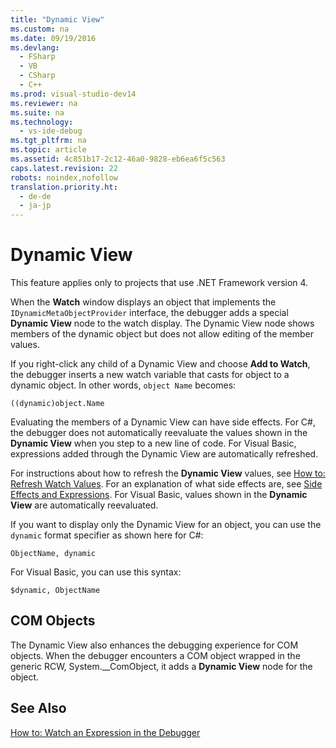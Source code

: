 ```yaml
---
title: "Dynamic View"
ms.custom: na
ms.date: 09/19/2016
ms.devlang: 
  - FSharp
  - VB
  - CSharp
  - C++
ms.prod: visual-studio-dev14
ms.reviewer: na
ms.suite: na
ms.technology: 
  - vs-ide-debug
ms.tgt_pltfrm: na
ms.topic: article
ms.assetid: 4c851b17-2c12-46a0-9828-eb6ea6f5c563
caps.latest.revision: 22
robots: noindex,nofollow
translation.priority.ht: 
  - de-de
  - ja-jp
---
```

# Dynamic View
This feature applies only to projects that use .NET Framework version 4.  
  
 When the **Watch** window displays an object that implements the `IDynamicMetaObjectProvider` interface, the debugger adds a special **Dynamic View** node to the watch display. The Dynamic View node shows members of the dynamic object but does not allow editing of the member values.  
  
 If you right-click any child of a Dynamic View and choose **Add to Watch**, the debugger inserts a new watch variable that casts for object to a dynamic object. In other words, `object Name` becomes:  
  
```  
((dynamic)object.Name  
```  
  
 Evaluating the members of a Dynamic View can have side effects. For C#, the debugger does not automatically reevaluate the values shown in the **Dynamic View** when you step to a new line of code. For Visual Basic, expressions added through the Dynamic View are automatically refreshed.  
  
 For instructions about how to refresh the **Dynamic View** values, see [How to: Refresh Watch Values](../vs140/Refresh-Watch-Values.md). For an explanation of what side effects are, see [Side Effects and Expressions](../vs140/Side-Effects-and-Expressions.md). For Visual Basic, values shown in the **Dynamic View** are automatically reevaluated.  
  
 If you want to display only the Dynamic View for an object, you can use the `dynamic` format specifier as shown here for C#:  
  
```  
ObjectName, dynamic  
```  
  
 For Visual Basic, you can use this syntax:  
  
```  
$dynamic, ObjectName  
```  
  
## COM Objects  
 The Dynamic View also enhances the debugging experience for COM objects. When the debugger encounters a COM object wrapped in the generic RCW, System.__ComObject, it adds a **Dynamic View** node for the object.  
  
## See Also  
 [How to: Watch an Expression in the Debugger](../vs140/Watch-and-QuickWatch-Windows.md)